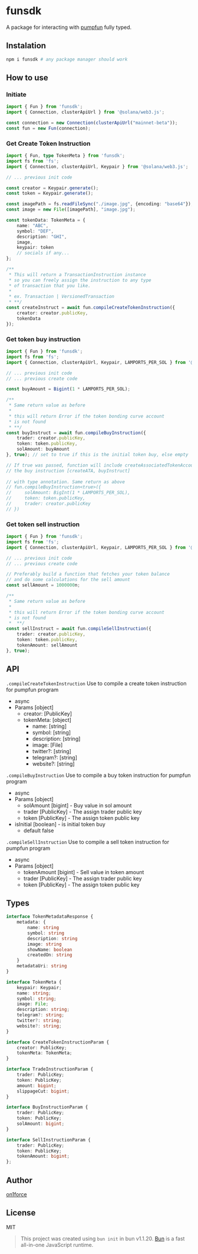# funsdk

A package for interacting with [pumpfun](https://pump.fun) fully typed.

## Instalation

```bash
npm i funsdk # any package manager should work
```

## How to use

### Initiate

```ts
import { Fun } from 'funsdk';
import { Connection, clusterApiUrl } from '@solana/web3.js';

const connection = new Connection(clusterApiUrl("mainnet-beta"));
const fun = new Fun(connection);
```

### Get Create Token Instruction

```ts
import { Fun, type TokenMeta } from 'funsdk';
import fs from 'fs';
import { Connection, clusterApiUrl, Keypair } from '@solana/web3.js';

// ... previous init code

const creator = Keypair.generate();
const token = Keypair.generate();

const imagePath = fs.readFileSync("./image.jpg", {encoding: "base64"});
const image = new File([imagePath], "image.jpg");

const tokenData: TokenMeta = {
    name: "ABC",
    symbol: "DEF",
    description: "GHI",
    image,
    keypair: token
    // socials if any...
};

/** 
 * This will return a TransactionInstruction instance
 * so you can freely assign the instruction to any type
 * of transaction that you like.
 * 
 * ex. Transaction | VersionedTransaction
 * **/
const createInstruct = await fun.compileCreateTokenInstruction({
    creator: creator.publicKey,
    tokenData
});
```

### Get token buy instruction

```ts
import { Fun } from 'funsdk';
import fs from 'fs';
import { Connection, clusterApiUrl, Keypair, LAMPORTS_PER_SOL } from '@solana/web3.js';

// ... previous init code
// ... previous create code

const buyAmount = Bigint(1 * LAMPORTS_PER_SOL);

/** 
 * Same return value as before 
 * 
 * this will return Error if the token bonding curve account
 * is not found
 * **/
const buyInstruct = await fun.compileBuyInstruction({
    trader: creator.publicKey,
    token: token.publicKey,
    solAmount: buyAmount
}, true); // set to true if this is the initial token buy, else empty

// If true was passed, function will include createAssociatedTokenAccount along with
// the buy instruction [createATA, buyInstruct]
     
// with type annotation. Same return as above
// fun.compileBuyInstruction<true>({
//     solAmount: BigInt(1 * LAMPORTS_PER_SOL),
//     token: token.publicKey,
//     trader: creator.publicKey
// })
```

### Get token sell instruction

```ts
import { Fun } from 'funsdk';
import fs from 'fs';
import { Connection, clusterApiUrl, Keypair, LAMPORTS_PER_SOL } from '@solana/web3.js';

// ... previous init code
// ... previous create code

// Preferably build a function that fetches your token balance
// and do some calculations for the sell amount
const sellAmount = 1000000n;

/** 
 * Same return value as before
 * 
 * this will return Error if the token bonding curve account
 * is not found
 *  **/
const sellInstruct = await fun.compileSellInstruction({
    trader: creator.publicKey,
    token: token.publicKey,
    tokenAmount: sellAmount
}, true);
```

## API

``.compileCreateTokenInstruction``
Use to compile a create token instruction for pumpfun program

- async
- Params [object]
  - creator: [PublicKey]
  - tokenMeta: [object]
    - name: [string]
    - symbol: [string]
    - description: [string]
    - image: [File]
    - twitter?: [string]
    - telegram?: [string]
    - website?: [string]

``.compileBuyInstruction``
Use to compile a buy token instruction for pumpfun program

- async
- Params [object]
  - solAmount [bigint] - Buy value in sol amount
  - trader [PublicKey] - The assign trader public key
  - token [PublicKey] - The assign token public key
- isInitial [boolean] - is initial token buy
  - default false

``.compileSellInstruction``
Use to compile a sell token instruction for pumpfun program

- async
- Params [object]
  - tokenAmount [bigint] - Sell value in token amount
  - trader [PublicKey] - The assign trader public key
  - token [PublicKey] - The assign token public key

## Types

```ts
interface TokenMetadataResponse {
    metadata: {
        name: string
        symbol: string
        description: string
        image: string
        showName: boolean
        createdOn: string
    }
    metadataUri: string
}

interface TokenMeta {
    keypair: Keypair;
    name: string;
    symbol: string;
    image: File;
    description: string;
    telegram?: string;
    twitter?: string;
    website?: string;
}

interface CreateTokenInstructionParam {
    creator: PublicKey;
    tokenMeta: TokenMeta;
}

interface TradeInstructionParam {
    trader: PublicKey;
    token: PublicKey;
    amount: bigint;
    slippageCut: bigint;
}

interface BuyInstructionParam {
    trader: PublicKey;
    token: PublicKey;
    solAmount: bigint;
}

interface SellInstructionParam {
    trader: PublicKey;
    token: PublicKey;
    tokenAmount: bigint;
};
```

## Author

[on1force](https://github.com/on1force)

## License

MIT

> This project was created using `bun init` in bun v1.1.20. [Bun](https://bun.sh) is a fast all-in-one JavaScript runtime.
